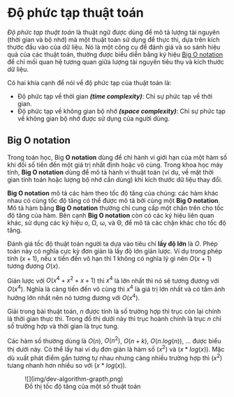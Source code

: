 # Độ phức tạp thuật toán

_Độ phức tạp thuật toán_ là thuật ngữ được dùng để mô tả lượng tài nguyên (thời gian và bộ nhớ) mà một thuật toán sử dụng để thực thi, dựa trên kích thước đầu vào của dữ liệu. Nó là một công cụ để đánh giá và so sánh hiệu quả của các thuật toán, thường được biểu diễn bằng ký hiệu [Big O notation](#big-o-notation) để chỉ mối quan hệ tương quan giữa lượng tài nguyên tiêu thụ và kích thước dữ liệu.

Có hai khía cạnh để nói về độ phức tạp của thuật toán là:

- Độ phức tạp về thời gian __*(time complexity)*__: Chỉ sự phức tạp về thời gian.
- Độ phức tạp về không gian bộ nhớ __*(space complexity)*__: Chỉ sự phức tạp về không gian bộ nhớ được sử dụng của người dùng.

## Big O notation

Trong toán học, Big __O notation__ dùng để chỉ hành vi giới hạn của một hàm số khi đối số tiến đến một giá trị nhất định hoặc vô cùng. Trong khoa học máy tính, __Big O notation__ dùng để mô tả hành vi thuật toán (ví dụ, về mặt thời gian tính toán hoặc lượng bộ nhớ cần dùng) khi kích thước dữ liệu thay đổi.

__Big O notation__ mô tả các hàm theo tốc độ tăng của chúng: các hàm khác nhau có cùng tốc độ tăng có thể được mô tả bởi cùng một __Big O notation__. Mô tả hàm bằng __Big O notation__ thường chỉ cung cấp một chặn trên cho tốc độ tăng của hàm. Bên cạnh __Big O notation__ còn có các ký hiệu liên quan khác, sử dụng các ký hiệu o, Ω, ω, và Θ, để mô tả các chặn khác cho tốc độ tăng.

Đánh giá tốc độ thuật toán người ta dựa vào tiêu chí __lấy độ lớn__ là $O$. Phép toán này có nghĩa cực kỳ đơn giản là lấy độ lớn giản lược. Ví dụ trong phép tính $(x+1)$, nếu x tiến đến vô hạn thì 1 không có nghĩa lý gì nên $O(x+1)$ tương đương $O(x)$.

Giản lược với $O(x^4+x^2+x+1)$ thì $x^4$ là lớn nhất thì nó sẽ tương đương với $O(x^4)$. Nghĩa là càng tiến đến vô cùng thì $x^4$ là giá trị lớn nhất và có tầm ảnh hưởng lớn nhất nên nó tương đương với $O(x^4)$.

Giải trong bài thuật toán, $n$ được tính là số trường hợp thì trục còn lại chính là thời gian thực thi. Trong đồ thị dưới này thì trục hoành chính là trục $n$ chỉ số trường hợp và thời gian là trục tung.

Các hàm số thường dùng là $O(n)$, $O(n^2)$, $O(n+k)$, $O(n.log(n))$, ... được biểu thị dưới này. Có thể lấy hai ví dụ đơn giản là hàm số $(x^2)$ và $(x*log(x))$. Mặc dù xuất phát điểm gần tương tự nhau nhưng càng nhiều trường hợp thì $(x^2)$ tưang nhanh hơn nhiều so với $(x*log(x))$.

<figure markdown="span">
    ![](img/dev-algorithm-grapth.png)
    <figcaption>Đồ thị tốc độ tăng của một số thuật toán</figcaption>
</figure>